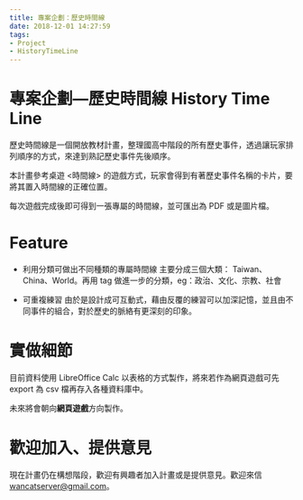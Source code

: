 ```yaml
---
title: 專案企劃：歷史時間線
date: 2018-12-01 14:27:59
tags: 
- Project
- HistoryTimeLine
---
```


# 專案企劃—歷史時間線 History Time Line

歷史時間線是一個開放教材計畫，整理國高中階段的所有歷史事件，透過讓玩家排列順序的方式，來達到熟記歷史事件先後順序。

本計畫參考桌遊 <時間線> 的遊戲方式，玩家會得到有著歷史事件名稱的卡片，要將其置入時間線的正確位置。

每次遊戲完成後即可得到一張專屬的時間線，並可匯出為 PDF 或是圖片檔。

# Feature

- 利用分類可做出不同種類的專屬時間線
  主要分成三個大類： Taiwan、China、World。再用 tag 做進一步的分類，eg：政治、文化、宗教、社會

- 可重複練習
  由於是設計成可互動式，藉由反覆的練習可以加深記憶，並且由不同事件的組合，對於歷史的脈絡有更深刻的印象。

# 實做細節

目前資料使用 LibreOffice Calc 以表格的方式製作，將來若作為網頁遊戲可先 export 為 csv 檔再存入各種資料庫中。

未來將會朝向**網頁遊戲**方向製作。

# 歡迎加入、提供意見

現在計畫仍在構想階段，歡迎有興趣者加入計畫或是提供意見。歡迎來信 wancatserver@gmail.com。